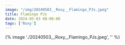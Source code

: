 ```yaml
---
image: "/img/20240503__Roxy__Flamingo_PJs.jpeg"
title: Flamingo PJs 
date: 2024-05-03 08:00:00
tags: ['Roxy']
---
```

{% image './20240503__Roxy__Flamingo_PJs.jpeg', '' %}